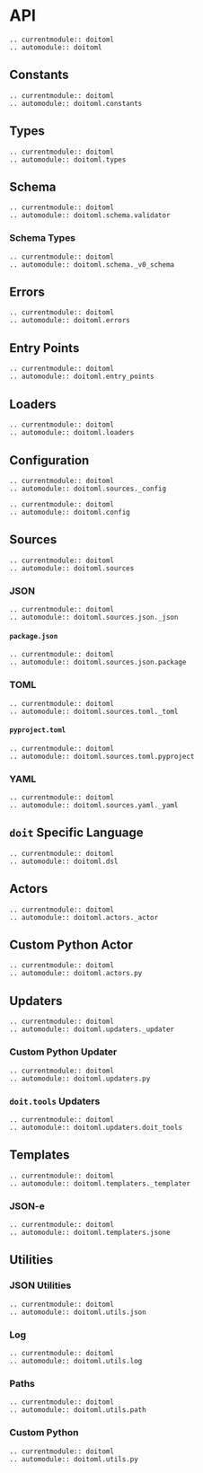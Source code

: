 # API

```{eval-rst}
.. currentmodule:: doitoml
.. automodule:: doitoml
```

## Constants

```{eval-rst}
.. currentmodule:: doitoml
.. automodule:: doitoml.constants
```

## Types

```{eval-rst}
.. currentmodule:: doitoml
.. automodule:: doitoml.types
```

## Schema

```{eval-rst}
.. currentmodule:: doitoml
.. automodule:: doitoml.schema.validator
```

### Schema Types

```{eval-rst}
.. currentmodule:: doitoml
.. automodule:: doitoml.schema._v0_schema
```

## Errors

```{eval-rst}
.. currentmodule:: doitoml
.. automodule:: doitoml.errors
```

## Entry Points

```{eval-rst}
.. currentmodule:: doitoml
.. automodule:: doitoml.entry_points
```

## Loaders

```{eval-rst}
.. currentmodule:: doitoml
.. automodule:: doitoml.loaders
```

## Configuration

```{eval-rst}
.. currentmodule:: doitoml
.. automodule:: doitoml.sources._config
```

```{eval-rst}
.. currentmodule:: doitoml
.. automodule:: doitoml.config
```

## Sources

```{eval-rst}
.. currentmodule:: doitoml
.. automodule:: doitoml.sources
```

### JSON

```{eval-rst}
.. currentmodule:: doitoml
.. automodule:: doitoml.sources.json._json
```

#### `package.json`

```{eval-rst}
.. currentmodule:: doitoml
.. automodule:: doitoml.sources.json.package
```

### TOML

```{eval-rst}
.. currentmodule:: doitoml
.. automodule:: doitoml.sources.toml._toml
```

#### `pyproject.toml`

```{eval-rst}
.. currentmodule:: doitoml
.. automodule:: doitoml.sources.toml.pyproject
```

### YAML

```{eval-rst}
.. currentmodule:: doitoml
.. automodule:: doitoml.sources.yaml._yaml
```

## `doit` Specific Language

```{eval-rst}
.. currentmodule:: doitoml
.. automodule:: doitoml.dsl
```

## Actors

```{eval-rst}
.. currentmodule:: doitoml
.. automodule:: doitoml.actors._actor
```

## Custom Python Actor

```{eval-rst}
.. currentmodule:: doitoml
.. automodule:: doitoml.actors.py
```

## Updaters

```{eval-rst}
.. currentmodule:: doitoml
.. automodule:: doitoml.updaters._updater
```

### Custom Python Updater

```{eval-rst}
.. currentmodule:: doitoml
.. automodule:: doitoml.updaters.py
```

### `doit.tools` Updaters

```{eval-rst}
.. currentmodule:: doitoml
.. automodule:: doitoml.updaters.doit_tools
```

## Templates

```{eval-rst}
.. currentmodule:: doitoml
.. automodule:: doitoml.templaters._templater
```

### JSON-e

```{eval-rst}
.. currentmodule:: doitoml
.. automodule:: doitoml.templaters.jsone
```

## Utilities

### JSON Utilities

```{eval-rst}
.. currentmodule:: doitoml
.. automodule:: doitoml.utils.json
```

### Log

```{eval-rst}
.. currentmodule:: doitoml
.. automodule:: doitoml.utils.log
```

### Paths

```{eval-rst}
.. currentmodule:: doitoml
.. automodule:: doitoml.utils.path
```

### Custom Python

```{eval-rst}
.. currentmodule:: doitoml
.. automodule:: doitoml.utils.py
```
